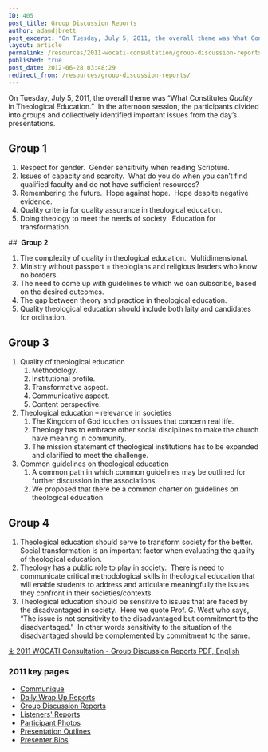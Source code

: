 ```yaml
---
ID: 405
post_title: Group Discussion Reports
author: adamdjbrett
post_excerpt: "On Tuesday, July 5, 2011, the overall theme was What Constitutes _Quality_ in Theological Education.  In the afternoon session, the participants divided into groups and collectively identified important issues from the day’s presentations."
layout: article
permalink: /resources/2011-wocati-consultation/group-discussion-reports/
published: true
post_date: 2012-06-28 03:48:29
redirect_from: /resources/group-discussion-reports/
---
```


On Tuesday, July 5, 2011, the overall theme was “What Constitutes _Quality_ in Theological Education.”  In the afternoon session, the participants divided into groups and collectively identified important issues from the day’s presentations.

## **Group 1**

1.  Respect for gender.  Gender sensitivity when reading Scripture.
2.  Issues of capacity and scarcity.  What do you do when you can’t find qualified faculty and do not have sufficient resources?
3.  Remembering the future.  Hope against hope.  Hope despite negative evidence.
4.  Quality criteria for quality assurance in theological education.
5.  Doing theology to meet the needs of society.  Education for transformation.

##  **Group 2**

1.  The complexity of quality in theological education.  Multidimensional.
2.  Ministry without passport = theologians and religious leaders who know no borders.
3.  The need to come up with guidelines to which we can subscribe, based on the desired outcomes.
4.  The gap between theory and practice in theological education.
5.  Quality theological education should include both laity and candidates for ordination.

## **Group 3**

1.  Quality of theological education
    1.  Methodology.
    2.  Institutional profile.
    3.  Transformative aspect.
    4.  Communicative aspect.
    5.  Content perspective.
2.  Theological education – relevance in societies
    1.  The Kingdom of God touches on issues that concern real life.
    2.  Theology has to embrace other social disciplines to make the church have meaning in community.
    3.  The mission statement of theological institutions has to be expanded and clarified to meet the challenge.
3.  Common guidelines on theological education
    1.  A common path in which common guidelines may be outlined for further discussion in the associations.
    2.  We proposed that there be a common charter on guidelines on theological education.

## **Group 4**

1.  Theological education should serve to transform society for the better.  Social transformation is an important factor when evaluating the quality of theological education.
2.  Theology has a public role to play in society.  There is need to communicate critical methodological skills in theological education that will enable students to address and articulate meaningfully the issues they confront in their societies/contexts.
3.  Theological education should be sensitive to issues that are faced by the disadvantaged in society.  Here we quote Prof. G. West who says, “The issue is not sensitivity to the disadvantaged but commitment to the disadvantaged.”  In other words sensitivity to the situation of the disadvantaged should be complemented by commitment to the same.

[&#10515; 2011 WOCATI Consultation - Group Discussion Reports PDF, English](https://wocati.org/wp-content/uploads/2012/06/Group-Discussion-Reports.pdf)


### 2011 key pages

*   [Communique](/resources/2011-wocati-consultation/2011-communique/)
*   [Daily Wrap Up Reports](/resources/2011-wocati-consultation/daily-wrap-up-reports/)
*   [Group Discussion Reports](/resources/2011-wocati-consultation/group-discussion-reports/)
*   [Listeners' Reports](/resources/2011-wocati-consultation/listenerss-reports/)
*   [Participant Photos](/resources/2011-wocati-consultation/2011-participant-photos/)
*   [Presentation Outlines](/resources/2011-wocati-consultation/presentation-outlines/)
*   [Presenter Bios](/resources/2011-wocati-consultation/presenter-bios/)
